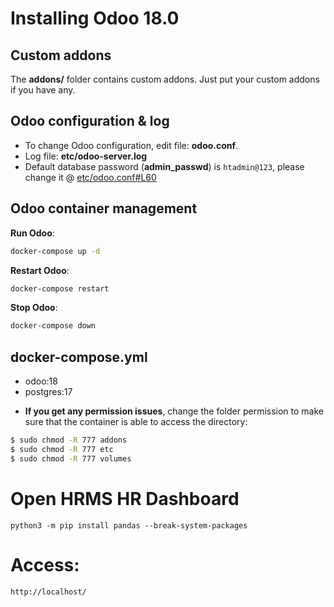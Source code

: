 # Installing Odoo 18.0

## Custom addons

The **addons/** folder contains custom addons. Just put your custom addons if you have any.

## Odoo configuration & log

* To change Odoo configuration, edit file: **odoo.conf**.
* Log file: **etc/odoo-server.log**
* Default database password (**admin_passwd**) is `htadmin@123`, please change it @ [etc/odoo.conf#L60](/etc/odoo.conf#L60)

## Odoo container management

**Run Odoo**:

``` bash
docker-compose up -d
```

**Restart Odoo**:

``` bash
docker-compose restart
```

**Stop Odoo**:

``` bash
docker-compose down
```

## docker-compose.yml

* odoo:18
* postgres:17


- **If you get any permission issues**, change the folder permission to make sure that the container is able to access the directory:

``` sh
$ sudo chmod -R 777 addons
$ sudo chmod -R 777 etc
$ sudo chmod -R 777 volumes
```

Open HRMS HR Dashboard
==================

```python3 -m pip install pandas --break-system-packages```

Access: 
======

```http://localhost/```